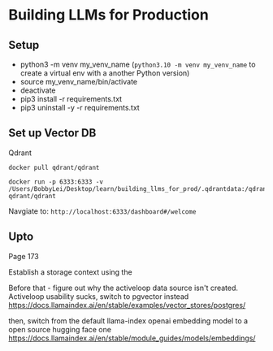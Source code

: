 # Building LLMs for Production

## Setup
* python3 -m venv my_venv_name (`python3.10 -m venv my_venv_name` to create a virtual env with a another Python version)
* source my_venv_name/bin/activate
* deactivate
* pip3 install -r requirements.txt
* pip3 uninstall -y -r requirements.txt

## Set up Vector DB
Qdrant
```
docker pull qdrant/qdrant

docker run -p 6333:6333 -v /Users/BobbyLei/Desktop/learn/building_llms_for_prod/.qdrantdata:/qdrant/storage qdrant/qdrant
```

Navgiate to: `http://localhost:6333/dashboard#/welcome`

## Upto
Page 173


Establish a storage context using the

Before that - figure out why the activeloop data source isn't created. Activeloop usability sucks, switch to pgvector instead https://docs.llamaindex.ai/en/stable/examples/vector_stores/postgres/

then, switch from the default llama-index openai embedding model to a open source hugging face one
https://docs.llamaindex.ai/en/stable/module_guides/models/embeddings/
